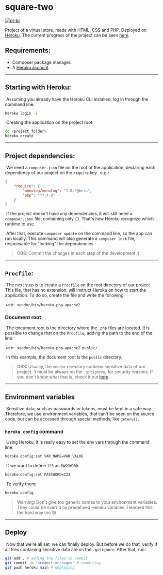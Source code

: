 # square-two

[![pt-br](https://img.shields.io/badge/lang-pt--br-green.svg)](https://github.com/rafomiya/square-two/blob/main/README.pt-br.md)



Project of a virtual store, made with HTML, CSS and PHP. Deployed on [Heroku](https://www.heroku.com/).
The current progress of the project can be seen [here](https://square-two.herokuapp.com/).


## Requirements:

- Composer package manager.
- A [Heroku account](https://signup.heroku.com/login).



<hr>

## Starting with Heroku:

​	Assuming you already have the Heroku CLI installed, log in through the command line:

```bash
heroku login -i
```

​	Creating the application on the project root:

```bash
cd <project_folder>
heroku create
```

<hr>

## Project dependencies:

​	We need a `composer.json` file on the root of the application, declaring each dependency of our project on the `require` key. 
​	e.g.:

```JSON
{
    "require": {
        "monolog/monolog": "1.0.*@beta",
        "php": "^7.4.0"
    }
}
```

​	If the project doesn't have any dependencies, it will still need a `composer.json` file, containing only `{}`. That's how Heroku recognize which runtime to use.

​	After that, execute `composer update` on the command line, so the app can run locally. This command will also generate a `composer.lock` file, responsable for "locking" the dependencies.

> OBS: Commit the changes in each step of the development :)



<hr>

## `Procfile`:

​	The next step is to create a `Procfile` on the root directory of our project. This file, that has no extension, will instruct Heroku on how to start the application. To do so, create the file and write the following:

​	```web: vendor/bin/heroku-php-apache2```

### Document root

​	The document root is the directory where the `.php` files are located. It is possible to change that on the `Procfile`, adding the path to the end of the line:

​	```web: vendor/bin/heroku-php-apache2 public/```

​	In this example, the document root is the `public` directory.

> OBS: Usually, the `vendor` directory contains sensitive data of our project. It must be always on the `.gitignore`, for security reasons. If you don't know what that is, check it out [here](https://docs.github.com/en/get-started/getting-started-with-git/ignoring-files).



<hr>

## Environment variables

​	Sensitive data, such as passwords or tokens, must be kept in a safe way. Therefore, we use environment variables, that can't be seen on the source code, but can be accessed through special methods, like `getenv()`.

### `heroku config` command

​	Using Heroku, it is really easy to set the env vars through the command line:

```bash
heroku config:set VAR_NAME=VAR_VALUE
```

​	If we want to define `123` as `PASSWORD`:

```bash
heroku config:set PASSWORD=123
```

​	To verify them:

```bash
heroku config
```

> Warning! Don't give too generic names to your environment variables. They could be overrid by predefined Heroku varables. I learned this the hard way too :sweat_smile:.



<hr>

## Deploy

​	Now that we're all set, we can finally deploy. But before we do that, verify if all files containing sensitive data are on the `.gitignore`. After that, run:

```bash
git add . # adding the files to commit
git commit -m "<commit_message>" # commiting
git push heroku main # deploying
```
